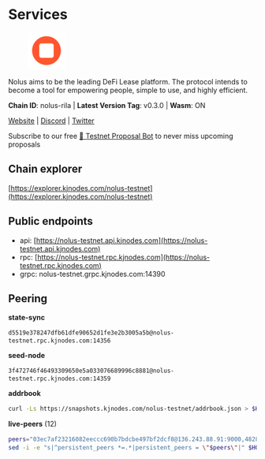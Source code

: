 # Services

<figure><img src="https://raw.githubusercontent.com/kj89/cosmos-images/main/logos/nolus.png" alt=""><figcaption></figcaption></figure>

Nolus aims to be the leading DeFi Lease platform. The protocol  intends to become a tool for empowering people, simple to use, and highly efficient.

**Chain ID**: nolus-rila | **Latest Version Tag**: v0.3.0 | **Wasm**: ON

[Website](https://www.nolus.io) | [Discord](https://discord.gg/nolus-protocol) | [Twitter](https://twitter.com/NolusProtocol)



Subscribe to our free [🤖 Testnet Proposal Bot](https://t.me/kjnodes_testnet_proposal_bot) to never miss upcoming proposals


## Chain explorer
[https://explorer.kjnodes.com/nolus-testnet](https://explorer.kjnodes.com/nolus-testnet)

## Public endpoints

* api: [https://nolus-testnet.api.kjnodes.com](https://nolus-testnet.api.kjnodes.com)
* rpc: [https://nolus-testnet.rpc.kjnodes.com](https://nolus-testnet.rpc.kjnodes.com)
* grpc: nolus-testnet.grpc.kjnodes.com:14390

## Peering

**state-sync**

```text
d5519e378247dfb61dfe90652d1fe3e2b3005a5b@nolus-testnet.rpc.kjnodes.com:14356
```

**seed-node**

```text
3f472746f46493309650e5a033076689996c8881@nolus-testnet.rpc.kjnodes.com:14359
```

**addrbook**
```bash
curl -Ls https://snapshots.kjnodes.com/nolus-testnet/addrbook.json > $HOME/.nolus/config/addrbook.json
```

**live-peers** (12)
```bash
peers="03ec7af23216082eeccc690b7bdcbe497bf2dcf8@136.243.88.91:9000,48283100d4cf8068dc16ef1b10aacf092303ec2f@65.109.85.170:47656,2e80da0046dd3f2205a207dd435b6c9b0f9bfc04@65.109.93.152:27656,ce6a67a084a25c189ed92522f1a0f6c44ec7cc3a@116.202.227.117:43656,5ded92727197e59aa382180628710744910d932b@174.138.23.52:20756,2c0ff6e5f30189559ad336a1eb17ae48fcacc8ee@95.216.14.58:61456,17cc34fc4a5c91e67bc7e11b9c15cad10dd11336@138.201.221.94:26656,fcb82df30d2056c3af024fb389e173d683fe8229@65.108.105.48:19756,15cd61c8528611d1192ee06578cd6f5054645a0e@46.101.115.206:55666,18163407ab3a5045cd094f8e546e2732fcd53d32@45.8.132.82:26656,7f5ce546e0ffec994995198e0a1b87caff61ae6d@178.18.253.102:26656,d5519e378247dfb61dfe90652d1fe3e2b3005a5b@65.109.68.190:14356"
sed -i -e "s|^persistent_peers *=.*|persistent_peers = \"$peers\"|" $HOME/.nolus/config/config.toml
```
